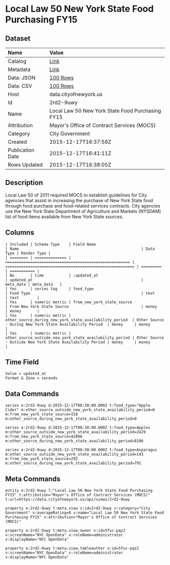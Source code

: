 # Local Law 50 New York State Food Purchasing FY15

## Dataset

| Name | Value |
| :--- | :---- |
| Catalog | [Link](https://catalog.data.gov/dataset/local-law-50-new-york-state-food-purchasing-fy15) |
| Metadata | [Link](https://data.cityofnewyork.us/api/views/2rd2-9uwy) |
| Data: JSON | [100 Rows](https://data.cityofnewyork.us/api/views/2rd2-9uwy/rows.json?max_rows=100) |
| Data: CSV | [100 Rows](https://data.cityofnewyork.us/api/views/2rd2-9uwy/rows.csv?max_rows=100) |
| Host | data.cityofnewyork.us |
| Id | 2rd2-9uwy |
| Name | Local Law 50 New York State Food Purchasing FY15 |
| Attribution | Mayor's Office of Contract Services (MOCS) |
| Category | City Government |
| Created | 2015-12-17T16:37:58Z |
| Publication Date | 2015-12-17T16:41:11Z |
| Rows Updated | 2015-12-17T16:38:05Z |

## Description

Local Law 50 of 2011 required MOCS to establish guidelines for City agencies that assist in increasing the purchase of New York State food through food purchase and food-related services contracts. City agencies use the New York State Department of Agriculture and Markets (NYSDAM) list of food items available from New York State sources.

## Columns

```ls
| Included | Schema Type    | Field Name                                              | Name                                                      | Data Type | Render Type |
| ======== | ============== | ======================================================= | ========================================================= | ========= | =========== |
| No       | time           | :updated_at                                             | updated_at                                                | meta_data | meta_data   |
| Yes      | series tag     | food_type                                               | Food Type                                                 | text      | text        |
| Yes      | numeric metric | from_new_york_state_source                              | From New York State Source                                | money     | money       |
| Yes      | numeric metric | other_source_during_new_york_state_availability_period  | Other Source - During New York State Availability Period  | money     | money       |
| Yes      | numeric metric | other_source_outside_new_york_state_availability_period | Other Source - Outside New York State Availability Period | money     | money       |
```

## Time Field

```ls
Value = updated_at
Format & Zone = seconds
```

## Data Commands

```ls
series e:2rd2-9uwy d:2015-12-17T08:38:00.000Z t:food_type="Apple Cider" m:other_source_outside_new_york_state_availability_period=0 m:from_new_york_state_source=158 m:other_source_during_new_york_state_availability_period=0

series e:2rd2-9uwy d:2015-12-17T08:38:00.000Z t:food_type=Apples m:other_source_outside_new_york_state_availability_period=2429 m:from_new_york_state_source=42896 m:other_source_during_new_york_state_availability_period=8106

series e:2rd2-9uwy d:2015-12-17T08:38:00.000Z t:food_type=Asparagus m:other_source_outside_new_york_state_availability_period=143 m:from_new_york_state_source=292 m:other_source_during_new_york_state_availability_period=791
```

## Meta Commands

```ls
entity e:2rd2-9uwy l:"Local Law 50 New York State Food Purchasing FY15" t:attribution="Mayor's Office of Contract Services (MOCS)" t:url=https://data.cityofnewyork.us/api/views/2rd2-9uwy

property e:2rd2-9uwy t:meta.view v:id=2rd2-9uwy v:category="City Government" v:averageRating=0 v:name="Local Law 50 New York State Food Purchasing FY15" v:attribution="Mayor's Office of Contract Services (MOCS)"

property e:2rd2-9uwy t:meta.view.owner v:id=5fuc-pqz2 v:screenName="NYC OpenData" v:roleName=administrator v:displayName="NYC OpenData"

property e:2rd2-9uwy t:meta.view.tableauthor v:id=5fuc-pqz2 v:screenName="NYC OpenData" v:roleName=administrator v:displayName="NYC OpenData"
```
